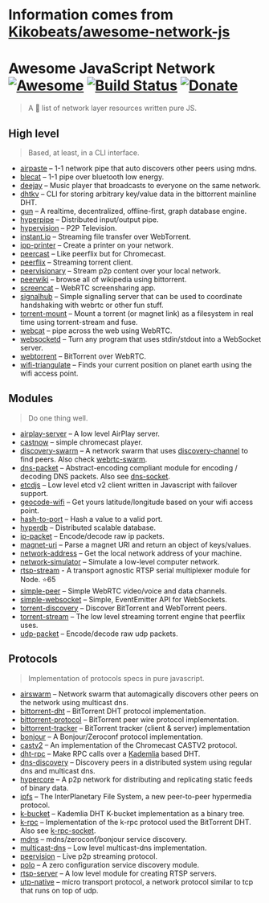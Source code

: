 # Information comes from [Kikobeats/awesome-network-js](https://github.com/Kikobeats/awesome-network-js)
# Awesome JavaScript Network [![Awesome](https://cdn.rawgit.com/sindresorhus/awesome/d7305f38d29fed78fa85652e3a63e154dd8e8829/media/badge.svg)](https://github.com/Kikobeats/awesome-network-js) [![Build Status](https://img.shields.io/travis/Kikobeats/awesome-network-js/master.svg?style=flat-square)](https://travis-ci.org/Kikobeats/awesome-network-js) [![Donate](https://img.shields.io/badge/donate-paypal-blue.svg?style=flat-square)](https://paypal.me/kikobeats)

> A 🎩 list of network layer resources written pure JS.

## High level

> Based, at least, in a CLI interface.

* [airpaste](https://github.com/mafintosh/airpaste) – 1-1 network pipe that auto discovers other peers using mdns.
* [blecat](https://github.com/mafintosh/blecat) – 1-1 pipe over bluetooth low energy.
* [deejay](https://github.com/mafintosh/deejay) – Music player that broadcasts to everyone on the same network.
* [dhtkv](https://github.com/maxogden/dhtkv) – CLI for storing arbitrary key/value data in the bittorrent mainline DHT.
* [gun](https://github.com/amark/gun) – A realtime, decentralized, offline-first, graph database engine.
* [hyperpipe](https://github.com/mafintosh/hyperpipe) – Distributed input/output pipe.
* [hypervision](https://github.com/mafintosh/hypervision) – P2P Television.
* [instant.io](https://github.com/webtorrent/instant.io) – Streaming file transfer over WebTorrent.
* [ipp-printer](https://github.com/watson/ipp-printer) – Create a printer on your network.
* [peercast](https://github.com/mafintosh/peercast) – Like peerflix but for Chromecast.
* [peerflix](https://github.com/mafintosh/peerflix) – Streaming torrent client.
* [peervisionary](https://github.com/mafintosh/peervisionary) – Stream p2p content over your local network.
* [peerwiki](https://github.com/mafintosh/peerwiki) – browse all of wikipedia using bittorrent.
* [screencat](https://github.com/maxogden/screencat) – WebRTC screensharing app.
* [signalhub](https://github.com/mafintosh/signalhub) – Simple signalling server that can be used to coordinate handshaking with webrtc or other fun stuff.
* [torrent-mount](https://github.com/mafintosh/torrent-mount) – Mount a torrent (or magnet link) as a filesystem in real time using torrent-stream and fuse.
* [webcat](https://github.com/mafintosh/webcat) – pipe across the web using WebRTC.
* [websocketd](https://github.com/joewalnes/websocketd) – Turn any program that uses stdin/stdout into a WebSocket server.
* [webtorrent](https://github.com/webtorrent/webtorrent) – BitTorrent over WebRTC.
* [wifi-triangulate](https://github.com/watson/wifi-triangulate) – Finds your current position on planet earth using the wifi access point.

## Modules

> Do one thing well.

* [airplay-server](https://github.com/watson/airplay-server) – A low level AirPlay server.
* [castnow](https://github.com/xat/chromecast-player) – simple chromecast player.
* [discovery-swarm](https://github.com/mafintosh/discovery-swarm) – A network swarm that uses [discovery-channel](https://github.com/maxogden/discovery-channel) to find peers. Also check [webrtc-swarm](https://github.com/mafintosh/webrtc-swarm).
* [dns-packet](https://github.com/mafintosh/dns-packet) – Abstract-encoding compliant module for encoding / decoding DNS packets. Also see [dns-socket](https://github.com/mafintosh/dns-socket).
* [etcdjs](https://github.com/mafintosh/etcdjs) – Low level etcd v2 client written in Javascript with failover support.
* [geocode-wifi](https://github.com/watson/geocode-wifi) – Get yours latitude/longitude based on your wifi access point.
* [hash-to-port](https://github.com/mafintosh/hash-to-port) – Hash a value to a valid port.
* [hyperdb](https://github.com/mafintosh/hyperdb) – Distributed scalable database.
* [ip-packet](https://github.com/mafintosh/ip-packet) – Encode/decode raw ip packets.
* [magnet-uri](https://github.com/webtorrent/magnet-uri) – Parse a magnet URI and return an object of keys/values.
* [network-address](https://github.com/mafintosh/network-address) – Get the local network address of your machine.
* [network-simulator](https://github.com/substack/network-simulator) – Simulate a low-level computer network.
* [rtsp-stream](https://github.com/watson/rtsp-stream) - A transport agnostic RTSP serial multiplexer module for Node. :star:65
* [simple-peer](https://github.com/feross/simple-peer) – Simple WebRTC video/voice and data channels.
* [simple-websocket](https://github.com/feross/simple-websocket) – Simple, EventEmitter API for WebSockets.
* [torrent-discovery](https://github.com/webtorrent/torrent-discovery) – Discover BitTorrent and WebTorrent peers.
* [torrent-stream](https://github.com/mafintosh/torrent-stream) – The low level streaming torrent engine that peerflix uses.
* [udp-packet](https://github.com/substack/udp-packet) – Encode/decode raw udp packets.

## Protocols

> Implementation of protocols specs in pure javascript.

* [airswarm](https://github.com/mafintosh/airswarm) – Network swarm that automagically discovers other peers on the network using multicast dns.
* [bittorrent-dht](https://github.com/webtorrent/bittorrent-dht) – BitTorrent DHT protocol implementation.
* [bittorrent-protocol](https://github.com/webtorrent/bittorrent-protocol) – BitTorrent peer wire protocol implementation.
* [bittorrent-tracker](https://github.com/webtorrent/bittorrent-tracker) – BitTorrent tracker (client & server) implementation
* [bonjour](https://github.com/watson/bonjour) – A Bonjour/Zeroconf protocol implementation.
* [castv2](https://github.com/thibauts/node-castv2) – An implementation of the Chromecast CASTV2 protocol.
* [dht-rpc](https://github.com/mafintosh/dht-rpc) – Make RPC calls over a [Kademlia](https://pdos.csail.mit.edu/~petar/papers/maymounkov-kademlia-lncs.pdf) based DHT.
* [dns-discovery](https://github.com/mafintosh/dns-discovery) – Discovery peers in a distributed system using regular dns and multicast dns.
* [hypercore](https://github.com/mafintosh/hypercore) – A p2p network for distributing and replicating static feeds of binary data.
* [ipfs](https://github.com/ipfs/js-ipfs-api) – The InterPlanetary File System, a new peer-to-peer hypermedia protocol.
* [k-bucket](https://github.com/tristanls/k-bucket) – Kademlia DHT K-bucket implementation as a binary tree.
* [k-rpc](https://github.com/mafintosh/k-rpc) – Implementation of the k-rpc protocol used the BitTorrent DHT. Also see [k-rpc-socket](https://github.com/mafintosh/k-rpc-socket).
* [mdns](https://github.com/agnat/node_mdns) – mdns/zeroconf/bonjour service discovery.
* [multicast-dns](https://github.com/mafintosh/multicast-dns) – Low level multicast-dns implementation.
* [peervision](https://github.com/mafintosh/peervision) – Live p2p streaming protocol.
* [polo](https://github.com/mafintosh/polo) – A zero configuration service discovery module.
* [rtsp-server](https://github.com/watson/rtsp-server) – A low level module for creating RTSP servers.
* [utp-native](https://github.com/mafintosh/utp-native) – micro transport protocol, a network protocol similar to tcp that runs on top of udp.


